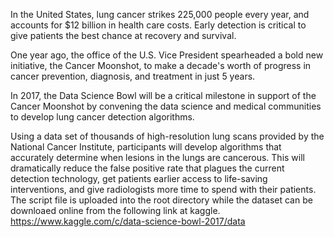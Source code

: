   
In the United States, lung cancer strikes 225,000 people every year, and accounts for $12 billion in health care costs. Early detection is critical to give patients the best chance at recovery and survival.

One year ago, the office of the U.S. Vice President spearheaded a bold new initiative, the Cancer Moonshot, to make a decade's worth of progress in cancer prevention, diagnosis, and treatment in just 5 years.

In 2017, the Data Science Bowl will be a critical milestone in support of the Cancer Moonshot by convening the data science and medical communities to develop lung cancer detection algorithms.

Using a data set of thousands of high-resolution lung scans provided by the National Cancer Institute, participants will develop algorithms that accurately determine when lesions in the lungs are cancerous. This will dramatically reduce the false positive rate that plagues the current detection technology, get patients earlier access to life-saving interventions, and give radiologists more time to spend with their patients.
The script file is uploaded into the root directory while the dataset can be downloaed online from the following link at kaggle.
https://www.kaggle.com/c/data-science-bowl-2017/data
